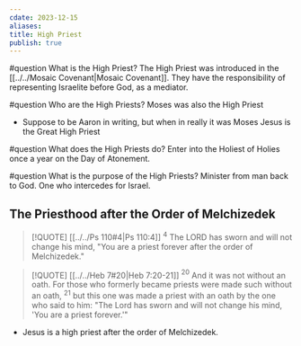 ```yaml
---
cdate: 2023-12-15
aliases: 
title: High Priest
publish: true
---
```



#question What is the High Priest?
The High Priest was introduced in the [[../../Mosaic Covenant|Mosaic Covenant]].
They have the responsibility of representing Israelite before God, as a mediator.


#question  Who are the High Priests?
Moses was also the High Priest
- Suppose to be Aaron in writing, but when in really it was Moses
Jesus is the Great High Priest

#question What does the High Priests do?
Enter into the Holiest of Holies once a year on the Day of Atonement.

#question What is the purpose of the High Priests?
Minister from man back to God. One who intercedes for Israel.

## The Priesthood after the Order of Melchizedek

> [!QUOTE] [[../../Ps 110#4|Ps 110:4]]
> $^{4}$ The LORD has sworn and will not change his mind, "You are a priest forever after the order of Melchizedek."  

> [!QUOTE] [[../../Heb 7#20|Heb 7:20-21]]
> $^{20}$ And it was not without an oath. For those who formerly became priests were made such without an oath,  $^{21}$ but this one was made a priest with an oath by the one who said to him: "The Lord has sworn and will not change his mind, 'You are a priest forever.'"  

- Jesus is a high priest after the order of Melchizedek.


